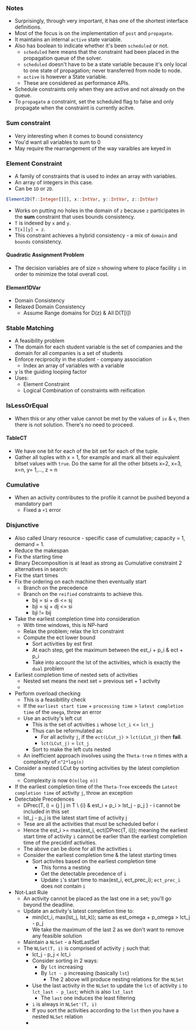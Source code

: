 ### Notes
- Surprisingly, through very important, it has one of the shortest interface definitions.
- Most of the focus is on the implementation of `post` and `propagate`.
- It maintains an internal `active` state variable.
- Also has boolean to indicate whether it's been `scheduled` or not.
  - `scheduled` here means that the constraint had been placed in the propagation queue of the solver.
  - `scheduled` doesn't have to be a state variable because it's only local to one state of propagation; never transferred from node to node.
  - `active` is however a State variable.
  - These are considered as performance APIs.
- Schedule constraints only when they are active and not already on the queue.
- To `propagate` a constraint, set the scheduled flag to false and only propagate when the constraint is currently acitve.


### Sum constraint
- Very interesting when it comes to bound consistency
- You'd want all variables to sum to 0
- May require the rearrangement of the way varaibles are keyed in


### Element Constraint
- A family of constraints that is used to index an array with variables.
- An array of integers in this case.
- Can be `1D` or `2D`.
```julia
Element2D(T::Integer[][], x::IntVar, y::IntVar, z::IntVar)
```
- Works on putting no holes in the domain of `z` because `z` participates in the __sum__ constraint that uses bounds consistency.
- `T` is indexed by `x` and `y`.
- `T[x][y] = z`.
- This constraint achieves a hybrid consistency - a mix of `domain` and `bounds` consistency.
#### Quadratic Assignment Problem
- The decision variables are of size `n` showing where to place facility `i` in order to minimize the total overall cost.


#### Element1DVar
- Domain Consistency
- Relaxed Domain Consistency
  - Assume Range domains for D(z) & All D(T[i])

### Stable Matching
- A feasibility problem
- The domain for each student variable is the set of companies and the domain for all companies is a set of students
- Enforce reciprocity in the student - company association
  - Index an array of variables with a variable
- y is the guiding looping factor
- Uses:
  - Element Constraint
  - Logical Combination of constraints with reification

### IsLessOrEqual
- When this or any other value cannot be met by the values of `iv` & `v`, then there is not solution. There's no need to proceed.


#### TableCT
-  We have one bit for each of the bit set for each of the tuple.
-  Gather all tuples with x = 1, for example and mark all their equivalent bitset values with `true`. Do the same for all the other bitsets x=2, x=3, x=n, y= 1,..., z = n

### Cumulative
- When an activity contributes to the profile it cannot be pushed beyond a mandatory part
  - Fixed a `+1` error

### Disjunctive
- Also called Unary resource - specific case of cumulative; capacity = 1, demand = 1.
- Reduce the makespan
- Fix the starting time
- Binary Decomposition is at least as strong as Cumulative constraint
2 alternatives in search:
- Fix the start times
- Fix the ordering on each machine then eventually start
  - Branch on the precedence
  - Branch on the `reified` constraints to achieve this.
    - bij = si + di <= sj
    - bji = sj + dj <= si
    - bji != bij
- Take the earliest completion time into consideration
  - With time windows, this is NP-hard
  - Relax the problem; relax the lct constraint
  - Compute the ect lower bound
    - Sort activities by est first
    - At each step, get the maximum between the est_i + p_i & ect + p_i
    - Take into account the lst of the activities, which is exactly the `dual` problem 
- Earliest completion time of nested sets of activities
  - Nested set means the next set = previous set + 1 activity
  - 
- Perform overload checking
  - This is a feasibitlity check
  - If the `earliest start time` + `processing time` > `latest completion time` of the `omega`, throw an error
  - Use an activity's left cut
    - This is the set of activities `i` whose `lct_i` <= `lct_j`
    - Thus can be reformulated as:
      - For all activity `j`, if the `ect(LCut_j)` > `lct(LCut_j)` then __fail__.
      - `lct(LCut_j)` = `lct_j`
    - Sort to make the left cuts nested
  - An inefficient approach involves using the `Theta-tree` n times with a complexity of `n^2*log(n)`
- Consider a nested LCut by sorting activities by the latest completion time
  - Complexity is now `O(n(log n))`
- If the earliest completion time of the `Theta-Tree` exceeds the `Latest completion time` of activity `j`, throw an exception
- Detectable Precedences
  - DPrec(T, i) = {j | j in T \ {i} & est_i + p_i > lst_j - p_j } - i cannot be included in this set
  - lst_j - p_j is the latest start time of activity j
  - Tese are all the activities that must be scheduled befor i
  - Hence the est_i >= max(est_i, ect(DPrec(T, i))); meaning the earliest start time of activity `i` cannot be earlier than the earliest completion time
of the precidinf activities.
  - The above can be done for all the activities `i`
  - Consider the earliest completion time & the latest starting times
    - Sort activites based on the earliest completion time
      - This forms a nesting
      - Get the detectable precedence of `i`
      - Update `i`'s start time to max(est_i, ect_prec_i); `ect_prec_i` does not contain `i`
- Not-Last Rule
  - An activity cannot be placed as the last one in a set; you'll go beyond the deadline.
  - Update an activity's latest completion time to:
    - min(lct_i, max(lst_j, lst_k)); same as est_omega + p_omega > lct_j - p_j
    - We take the maximum of the last 2 as we don't want to remove any feasible solution
  - Maintain a `NLSet` - a NotLastSet
  - The `NLSet(T, i)` is comprised of activity `j` such that:
    - lct_j - p_j < lct_i
    - Consider sorting in 2 ways:
      - By `lct` increasing
      - By `lct - p` increasing (basically `lst`)
        - The 2 above will produce nesting relations for the `NLSet`
    - Use the last activity in the `NLSet` to update the `lct` of activity `i` to `lct_last - p_last`; which is also `lst_last`
      - The `last` one induces the least filtering
    - `i` is always in `NLSet'(T, i)`
    - If you sort the activities according to the `lst` then you have a nested `NLSet` relation
    - 